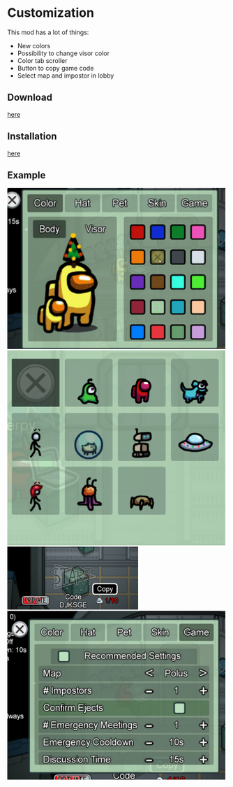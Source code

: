 # Customization

This mod has a lot of things:
* New colors
* Possibility to change visor color
* Color tab scroller
* Button to copy game code
* Select map and impostor in lobby

## Download

[here](https://github.com/jloro/AmongUsMods/releases)

## Installation

[here](https://github.com/jloro/AmongUsMods/blob/main/README.md#installation)

## Example

<img src="/Ressources/colors_visors.gif" width="500">

<img src="/Ressources/AllSkins.PNG" width="500">

<img src="/Ressources/Copy.PNG" width="300">

<img src="/Ressources/CustomSettings.PNG" width="500">

